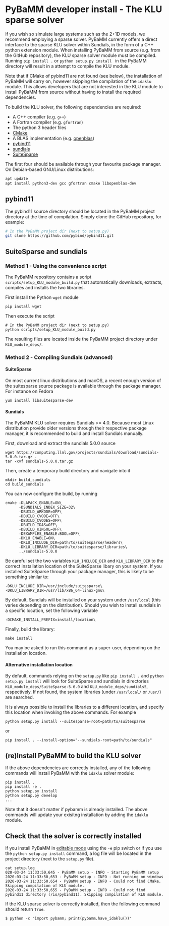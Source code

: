 # PyBaMM developer install - The KLU sparse solver
If you wish so simulate large systems such as the 2+1D models, we recommend employing a
sparse solver.
PyBaMM currently offers a direct interface to the sparse KLU solver within Sundials, in the form of a C++
python extension module.
When installing PyBaMM from source (e.g. from the GitHub repository), the KLU sparse solver module must
be compiled.
Running `pip install .` or `python setup.py install ` in the PyBaMM directory will result in a attempt to compile the KLU module.

Note that if CMake of pybind11 are not found (see below), the installation of PyBaMM will carry on, however skipping
the compilation of the `idaklu` module. This allows developers that are not interested in the KLU module to install PyBaMM from source without having to install the required dependencies.

To build the KLU solver, the following dependencies are required:

- A C++ compiler (e.g. `g++`)
- A Fortran compiler (e.g. `gfortran`)
- The python 3 header files
- [CMake](https://cmake.org/)
- A BLAS implementation (e.g. [openblas](https://www.openblas.net/))
- [pybind11](https://github.com/pybind/pybind11)
- [sundials](https://computing.llnl.gov/projects/sundials)
- [SuiteSparse](http://faculty.cse.tamu.edu/davis/suitesparse.html)

The first four should be available through your favourite package manager.
On Debian-based GNU/Linux distributions:
```bash
apt update
apt install python3-dev gcc gfortran cmake libopenblas-dev
```

## pybind11
The pybind11 source directory should be located in the PyBaMM project directory at the time of
compilation.
Simply clone the GitHub repository, for example:
```bash
# In the PyBaMM project dir (next to setup.py)
git clone https://github.com/pybind/pybind11.git
```
## SuiteSparse and sundials
### Method 1 - Using the convenience script
The PyBaMM repository contains a script `scripts/setup_KLU_module_build.py` that automatically
downloads, extracts, compiles and installs the two libraries.

First install the Python `wget` module
```
pip install wget
```
Then execute the script
```
# In the PyBaMM project dir (next to setup.py)
python scripts/setup_KLU_module_build.py
```
The resulting files are located inside the PyBaMM project directory under `KLU_module_deps/`.

### Method 2 - Compiling Sundials (advanced)

#### SuiteSparse
On most current linux distributions and macOS, a recent enough version of
the suitesparse source package is available through the package manager.
For instance on Fedora
```
yum install libsuitesparse-dev
```

#### Sundials
The PyBaMM KLU solver requires Sundials >= 4.0. Because most Linux distribution provide older versions through
their respective package manager, it is recommended to build and install Sundials manually.

First, download and extract the sundials 5.0.0 source
```
wget https://computing.llnl.gov/projects/sundials/download/sundials-5.0.0.tar.gz .
tar -xvf sundials-5.0.0.tar.gz
```
Then, create a temporary build directory and navigate into it
```
mkdir build_sundials
cd build_sundials
```
You can now configure the build, by running
```
cmake -DLAPACK_ENABLE=ON\
      -DSUNDIALS_INDEX_SIZE=32\
      -DBUILD_ARKODE=OFF\
      -DBUILD_CVODE=OFF\
      -DBUILD_CVODES=OFF\
      -DBUILD_IDAS=OFF\
      -DBUILD_KINSOL=OFF\
      -DEXAMPLES_ENABLE:BOOL=OFF\
      -DKLU_ENABLE=ON\
      -DKLU_INCLUDE_DIR=path/to/suitesparse/headers\
      -DKLU_LIBRARY_DIR=path/to/suitesparse/libraries\
      ../sundials-5.0.0
```
Be careful set the two variables `KLU_INCLUDE_DIR` and `KLU_LIBRARY_DIR`
to the correct installation location of the SuiteSparse libary on your system.
If you installed SuiteSparse through your package manager, this is likely to be something similar to:
```
-DKLU_INCLUDE_DIR=/usr/include/suitesparse\
-DKLU_LIBRARY_DIR=/usr/lib/x86_64-linux-gnu\
```
By default, Sundials will be installed on your system under `/usr/local` (this varies depending on the
distribution).
Should you wish to install sundials in a specific location, set the following variable
```
-DCMAKE_INSTALL_PREFIX=install/location\
```
Finally, build the library:
```
make install
```
You may be asked to run this command as a super-user, depending on the installation location.

#### Alternative installation location
By default, commands relying on the `setup.py` like `pip install .` and  `python setup.py install`
will look for SuiteSparse and sundials in directories `KLU_module_deps/SuiteSparse-5.6.0` and
`KLU_module_deps/sundials5`, respectively.
If not found, the system libraries (under `/usr/local/` or `/usr/`) are searched.

It is always possible to install the libraries to a different location, and specify this location
when invoking the above commands.
For example

```
python setup.py install --suitesparse-root=path/to/suitesparse
```
or
```
pip install . --install-option="--sundials-root=path/to/sundials"
```

## (re)Install PyBaMM to build the KLU solver
If the above dependencies are correctly installed, any of the following commands
will install PyBaMM with the `idaklu` solver module:
```
pip install .
pip install -e .
python setup.py install
python setup.py develop
...
```
Note that it doesn't matter if pybamm is already installed. The above commands will update your exisitng installation by adding the `idaklu` module.

## Check that the solver is correctly installed
If you install PyBaMM in [editable mode](https://pip.pypa.io/en/stable/reference/pip_install/#editable-installs) using the `-e` pip switch or if you use the `python setup.py install` command, a log file will be located in the project directory (next to the `setup.py` file).
```
cat setup.log
020-03-24 11:33:50,645 - PyBaMM setup - INFO - Starting PyBaMM setup
2020-03-24 11:33:50,653 - PyBaMM setup - INFO - Not running on windows
2020-03-24 11:33:50,654 - PyBaMM setup - INFO - Could not find CMake. Skipping compilation of KLU module.
2020-03-24 11:33:50,655 - PyBaMM setup - INFO - Could not find pybind11 directory (/io/pybind11). Skipping compilation of KLU module.
```

If the KLU sparse solver is correctly installed, then the following command
should return `True`.
```
$ python -c "import pybamm; print(pybamm.have_idaklu())"
```
